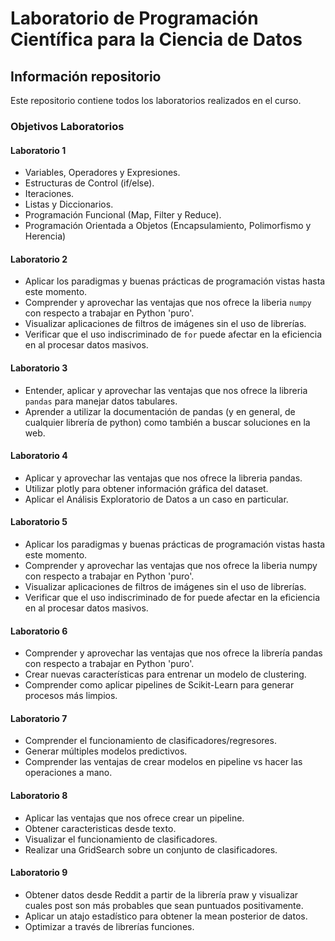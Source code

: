 # Laboratorio de Programación Científica para la Ciencia de Datos

## Información repositorio

Este repositorio contiene todos los laboratorios realizados en el curso.

### Objetivos Laboratorios

#### Laboratorio 1
- Variables, Operadores y Expresiones.
- Estructuras de Control (if/else).
- Iteraciones.
- Listas y Diccionarios.
- Programación Funcional (Map, Filter y Reduce).
- Programación Orientada a Objetos (Encapsulamiento, Polimorfismo y Herencia)

#### Laboratorio 2
- Aplicar los paradigmas y buenas prácticas de programación vistas hasta este momento.
- Comprender y aprovechar las ventajas que nos ofrece la liberia `numpy` con respecto a trabajar en Python 'puro'.
- Visualizar aplicaciones de filtros de imágenes sin el uso de librerías.
- Verificar que el uso indiscriminado de `for` puede afectar en la eficiencia en al procesar datos masivos.

#### Laboratorio 3
- Entender, aplicar y aprovechar las ventajas que nos ofrece la libreria `pandas` para manejar datos tabulares.
- Aprender a utilizar la documentación de pandas (y en general, de cualquier librería de python) como también a buscar soluciones en la web.

#### Laboratorio 4
- Aplicar y aprovechar las ventajas que nos ofrece la libreria pandas.
- Utilizar plotly para obtener información gráfica del dataset.
- Aplicar el Análisis Exploratorio de Datos a un caso en particular.

#### Laboratorio 5
- Aplicar los paradigmas y buenas prácticas de programación vistas hasta este momento.
- Comprender y aprovechar las ventajas que nos ofrece la liberia numpy con respecto a trabajar en Python 'puro'.
- Visualizar aplicaciones de filtros de imágenes sin el uso de librerías.
- Verificar que el uso indiscriminado de for puede afectar en la eficiencia en al procesar datos masivos.

#### Laboratorio 6
- Comprender y aprovechar las ventajas que nos ofrece la librería pandas con respecto a trabajar en Python 'puro'.
- Crear nuevas características para entrenar un modelo de clustering.
- Comprender como aplicar pipelines de Scikit-Learn para generar procesos más limpios.

#### Laboratorio 7
- Comprender el funcionamiento de clasificadores/regresores.
- Generar múltiples modelos predictivos.
- Comprender las ventajas de crear modelos en pipeline vs hacer las operaciones a mano.

#### Laboratorio 8
- Aplicar las ventajas que nos ofrece crear un pipeline.
- Obtener caracteristicas desde texto.
- Visualizar el funcionamiento de clasificadores.
- Realizar una GridSearch sobre un conjunto de clasificadores.

#### Laboratorio 9
- Obtener datos desde Reddit a partir de la librería praw y visualizar cuales post son más probables que sean puntuados positivamente.
- Aplicar un atajo estadístico para obtener la mean posterior de datos.
- Optimizar a través de librerías funciones.
